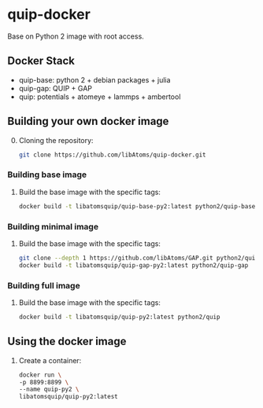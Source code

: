 # quip-docker

Base on Python 2 image with root access.

## Docker Stack

- quip-base: python 2 + debian packages + julia
- quip-gap: QUIP + GAP
- quip: potentials + atomeye + lammps + ambertool 


## Building your own docker image
0. Cloning the repository:
   ```bash
   git clone https://github.com/libAtoms/quip-docker.git
   ```
### Building base image
1. Build the base image with the specific tags:
   ```bash
   docker build -t libatomsquip/quip-base-py2:latest python2/quip-base
   ```

### Building minimal image
1. Build the base image with the specific tags:
   ```bash
   git clone --depth 1 https://github.com/libAtoms/GAP.git python2/quip-gap/GAP
   docker build -t libatomsquip/quip-gap-py2:latest python2/quip-gap
   ```

### Building full image
1. Build the base image with the specific tags:
   ```bash
   docker build -t libatomsquip/quip-py2:latest python2/quip
   ```

## Using the docker image
1. Create a container:
   ```bash
   docker run \
   -p 8899:8899 \
   --name quip-py2 \
   libatomsquip/quip-py2:latest 
   ```




